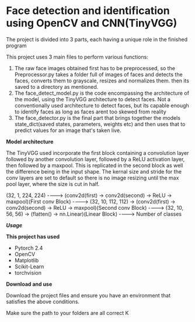 # Face detection and identification using OpenCV and CNN(TinyVGG) #

The project is divided into 3 parts, each having a unique role in the finished program

This project uses 3 main files to perform various functions:
1. The raw face images obtained first has to be preprocessed, so the Preprocessor.py takes a folder full of images of faces and detects the faces, converts them to grayscale, resizes and normalizes them. then its saved to a directory as mentioned.
2. The face_detect_model.py is the code encompassing the architecture of the model, using the TinyVGG architecture to detect faces. Not a conventionally used architecture to detect faces, but its capable enough to identify faces as long as faces arent too skewed from reality
3. The face_detector.py is the final part that brings together the models state_dict(saved states, parameters, weights etc) and then uses that to predict values for an image that's taken live.

**Model architecture**

The TinyVGG used incorporate the first block containing a convolution layer followed by another convolution layer, followed by a ReLU activation layer, then followed by a maxpool.
This is replicated in the second block as well the difference being in the input shape. The kernal size and stride for the conv layers are set to default so there is no image resizing until the max pool layer, where the size is cut in half. 

(32, 1, 224, 224) ----> (conv2d(first) -> conv2d(second) -> ReLU -> maxpool)(First conv Block) ----> (32, 10, 112, 112) -> (conv2d(first) -> conv2d(second) -> ReLU -> maxpool)(Second conv Block) ----> (32, 10, 56, 56) -> (flatten() -> nn.Linear)(Linear Block) ----> Number of classes

***Usage***

****This project has used**** 
* Pytorch 2.4
* OpenCV 
* Matplotlib
* Scikit-Learn
* torchvision

****Download and use****

Download the project files and ensure you have an environment that satisfies the above conditions.

Make sure the path to your folders are all correct
K
